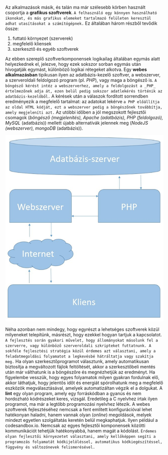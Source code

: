 Az alkalmazások másik, és talán ma már szélesebb körben használt csoportja a **grafikus szoftverek**. `A felhasználó egy könnyen használható ikonokat, és más grafikus elemeket tartalmazó felületen keresztül adhat utasításokat a számítógépnek.` Ez általában három részből tevődik össze:

1.  futtató környezet (szerverek)
2.  megfelelő kliensek
3.  szerkesztő és egyéb szoftverek

Az ebben szereplő szoftverkomponensek logikailag általában egymás alatt helyezkednek el, jelezve, hogy ezek sokszor sorban egymás után hívogatják egymást, különböző logikai rétegeket alkotva. Egy **webes alkalmazásban** tipikusan ilyen az adatbázis-kezelő szoftver, a webszerver, a szerveroldali feldolgozó program (pl. _PHP_), vagy maga a böngésző is. `A böngésző kérést intéz a webszerverhez, amely a feldolgozást a _PHP_ értelmezőnek adja át, ezen belül pedig sokszor adatlekérés történik az adatbázis-kezelőből.` A kérések után a válaszok fordított sorrendben eredményezik a megfelelő tartalmat: az adatokat lekérve `a PHP előállítja az oldal HTML kódját, ezt a webszerver pedig a böngészőnek továbbítja, amely megjeleníti azt.` Az utóbbi időben a jól megszokott fejlesztői csomagok (_böngésző (megjelenítés), Apache (adatbázis), PHP (feldolgozó), MySQL_ (adatbázis)) mellett újabb alternatívák jelennek meg (_NodeJS (webszerver), mongoDB_ (adatbázis)).

![progkorny](https://github.com/tananyag/Szoftverfejlesztes-jegyzet/blob/master/1.%20Informatikai%20alapismeretek/1.8/web.jpg?raw=true)

Néha azonban nem mindegy, hogy egyrészt a lehetséges szoftverek közül milyeneket telepítünk, másrészt, hogy ezekkel hogyan tartjuk a kapcsolatot. `A fejlesztés során gyakori művelet, hogy állományokat másolunk fel a szerverre, vagy különböző szerveroldali szkripteket futtatnunk. A sokféle fejlesztési stratégia közül érdemes azt választani, amely a feladatmegoldási folyamatot a legkevésbé hátráltatja vagy szakítja meg.` Ha olyan szerkesztőprogramot választunk, amely automatikusan biztosítja a megváltozott fájlok feltöltését, akkor a szerkesztőbeli mentés után már válthatunk is a böngészőre és megnézhetjük az eredményt. Ha figyelembe vesszük, hogy egyes folyamatok milyen gyakran fordulnak elő, akkor láthatjuk, hogy jelentős időt és energiát spórolhatunk meg a megfelelő eszközök megválasztásával, amelyek automatizáltan végzik el a dolgukat. A **lint** egy olyan program, amely egy forráskódban a gyanús és nem hordozható kódrészeket keres, vizsgál. Eredetileg a C nyelvhez írtak ilyen programot, ma már a legtöbb programozási nyelvhez létezik. A webes szoftverek fejlesztéséhez nemcsak a fent említett konfigurációval lehet hatékonyan haladni, hanem vannak olyan (_online_) megoldások, melyek mindezt egyetlen szolgáltatás keretén belül megkaphatjuk. Ilyen például a codesandbox.io. Nemcsak az egyes fejlesztői komponensek közötti kommunikációt tehetjük hatékonyabbá, hanem magát a kódolást. `Érdemes olyan fejlesztői környezetet választani, amely kellőképpen segíti a programozás folyamatát kódkijelöléssel, automatikus kódkiegészítéssel, függvény és változónevek felismerésével.`
